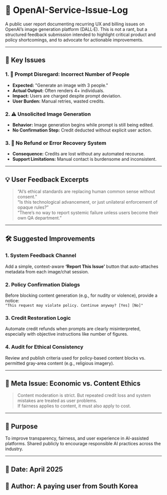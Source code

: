 # 📂 OpenAI-Service-Issue-Log

A public user report documenting recurring UX and billing issues on OpenAI’s image generation platform (DALL·E). This is not a rant, but a structured feedback submission intended to highlight critical product and policy shortcomings, and to advocate for actionable improvements.

---

## 📌 Key Issues

### 1. 🔄 Prompt Disregard: Incorrect Number of People
- **Expected:** "Generate an image with 3 people."
- **Actual Output:** Often renders 4+ individuals.
- **Impact:** Users are charged despite prompt deviation.
- **User Burden:** Manual retries, wasted credits.

### 2. ⚠️ Unsolicited Image Generation
- **Behavior:** Image generation begins while prompt is still being edited.
- **No Confirmation Step:** Credit deducted without explicit user action.

### 3. 💸 No Refund or Error Recovery System
- **Consequence:** Credits are lost without any automated recourse.
- **Support Limitations:** Manual contact is burdensome and inconsistent.

---

## 💡 User Feedback Excerpts
> “AI’s ethical standards are replacing human common sense without consent.”  
> “Is this technological advancement, or just unilateral enforcement of opaque rules?”  
> “There’s no way to report systemic failure unless users become their own QA department.”

---

## 🛠 Suggested Improvements

### 1. **System Feedback Channel**
Add a simple, context-aware **‘Report This Issue’** button that auto-attaches metadata from each image/chat session.

### 2. **Policy Confirmation Dialogs**
Before blocking content generation (e.g., for nudity or violence), provide a notice:  
`"This request may violate policy. Continue anyway? [Yes] [No]"`

### 3. **Credit Restoration Logic**
Automate credit refunds when prompts are clearly misinterpreted, especially with objective instructions like number of figures.

### 4. **Audit for Ethical Consistency**
Review and publish criteria used for policy-based content blocks vs. permitted gray-area content (e.g., religious imagery).

---

## 📣 Meta Issue: Economic vs. Content Ethics
> Content moderation is strict. But repeated credit loss and system mistakes are treated as user problems.  
> If fairness applies to content, it must also apply to cost.

---

## 📎 Purpose
To improve transparency, fairness, and user experience in AI-assisted platforms. Shared publicly to encourage responsible AI practices across the industry.

---

## 📅 Date: April 2025  
## 🧾 Author: A paying user from South Korea

